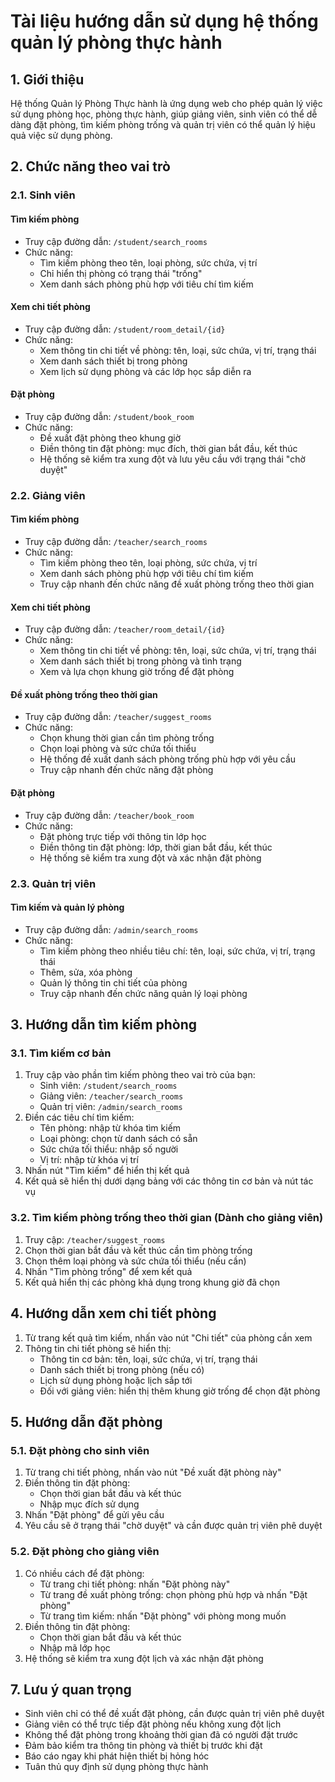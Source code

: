 # Tài liệu hướng dẫn sử dụng hệ thống quản lý phòng thực hành

## 1. Giới thiệu

Hệ thống Quản lý Phòng Thực hành là ứng dụng web cho phép quản lý việc sử dụng phòng học, phòng thực hành, giúp giảng viên, sinh viên có thể dễ dàng đặt phòng, tìm kiếm phòng trống và quản trị viên có thể quản lý hiệu quả việc sử dụng phòng.

## 2. Chức năng theo vai trò

### 2.1. Sinh viên

#### Tìm kiếm phòng

- Truy cập đường dẫn: `/student/search_rooms`
- Chức năng:
  - Tìm kiếm phòng theo tên, loại phòng, sức chứa, vị trí
  - Chỉ hiển thị phòng có trạng thái "trống"
  - Xem danh sách phòng phù hợp với tiêu chí tìm kiếm

#### Xem chi tiết phòng

- Truy cập đường dẫn: `/student/room_detail/{id}`
- Chức năng:
  - Xem thông tin chi tiết về phòng: tên, loại, sức chứa, vị trí, trạng thái
  - Xem danh sách thiết bị trong phòng
  - Xem lịch sử dụng phòng và các lớp học sắp diễn ra

#### Đặt phòng

- Truy cập đường dẫn: `/student/book_room`
- Chức năng:
  - Đề xuất đặt phòng theo khung giờ
  - Điền thông tin đặt phòng: mục đích, thời gian bắt đầu, kết thúc
  - Hệ thống sẽ kiểm tra xung đột và lưu yêu cầu với trạng thái "chờ duyệt"

### 2.2. Giảng viên

#### Tìm kiếm phòng

- Truy cập đường dẫn: `/teacher/search_rooms`
- Chức năng:
  - Tìm kiếm phòng theo tên, loại phòng, sức chứa, vị trí
  - Xem danh sách phòng phù hợp với tiêu chí tìm kiếm
  - Truy cập nhanh đến chức năng đề xuất phòng trống theo thời gian

#### Xem chi tiết phòng

- Truy cập đường dẫn: `/teacher/room_detail/{id}`
- Chức năng:
  - Xem thông tin chi tiết về phòng: tên, loại, sức chứa, vị trí, trạng thái
  - Xem danh sách thiết bị trong phòng và tình trạng
  - Xem và lựa chọn khung giờ trống để đặt phòng

#### Đề xuất phòng trống theo thời gian

- Truy cập đường dẫn: `/teacher/suggest_rooms`
- Chức năng:
  - Chọn khung thời gian cần tìm phòng trống
  - Chọn loại phòng và sức chứa tối thiểu
  - Hệ thống đề xuất danh sách phòng trống phù hợp với yêu cầu
  - Truy cập nhanh đến chức năng đặt phòng

#### Đặt phòng

- Truy cập đường dẫn: `/teacher/book_room`
- Chức năng:
  - Đặt phòng trực tiếp với thông tin lớp học
  - Điền thông tin đặt phòng: lớp, thời gian bắt đầu, kết thúc
  - Hệ thống sẽ kiểm tra xung đột và xác nhận đặt phòng

### 2.3. Quản trị viên

#### Tìm kiếm và quản lý phòng

- Truy cập đường dẫn: `/admin/search_rooms`
- Chức năng:
  - Tìm kiếm phòng theo nhiều tiêu chí: tên, loại, sức chứa, vị trí, trạng thái
  - Thêm, sửa, xóa phòng
  - Quản lý thông tin chi tiết của phòng
  - Truy cập nhanh đến chức năng quản lý loại phòng

## 3. Hướng dẫn tìm kiếm phòng

### 3.1. Tìm kiếm cơ bản

1. Truy cập vào phần tìm kiếm phòng theo vai trò của bạn:
   - Sinh viên: `/student/search_rooms`
   - Giảng viên: `/teacher/search_rooms`
   - Quản trị viên: `/admin/search_rooms`
2. Điền các tiêu chí tìm kiếm:
   - Tên phòng: nhập từ khóa tìm kiếm
   - Loại phòng: chọn từ danh sách có sẵn
   - Sức chứa tối thiểu: nhập số người
   - Vị trí: nhập từ khóa vị trí
3. Nhấn nút "Tìm kiếm" để hiển thị kết quả
4. Kết quả sẽ hiển thị dưới dạng bảng với các thông tin cơ bản và nút tác vụ

### 3.2. Tìm kiếm phòng trống theo thời gian (Dành cho giảng viên)

1. Truy cập: `/teacher/suggest_rooms`
2. Chọn thời gian bắt đầu và kết thúc cần tìm phòng trống
3. Chọn thêm loại phòng và sức chứa tối thiểu (nếu cần)
4. Nhấn "Tìm phòng trống" để xem kết quả
5. Kết quả hiển thị các phòng khả dụng trong khung giờ đã chọn

## 4. Hướng dẫn xem chi tiết phòng

1. Từ trang kết quả tìm kiếm, nhấn vào nút "Chi tiết" của phòng cần xem
2. Thông tin chi tiết phòng sẽ hiển thị:
   - Thông tin cơ bản: tên, loại, sức chứa, vị trí, trạng thái
   - Danh sách thiết bị trong phòng (nếu có)
   - Lịch sử dụng phòng hoặc lịch sắp tới
   - Đối với giảng viên: hiển thị thêm khung giờ trống để chọn đặt phòng

## 5. Hướng dẫn đặt phòng

### 5.1. Đặt phòng cho sinh viên

1. Từ trang chi tiết phòng, nhấn vào nút "Đề xuất đặt phòng này"
2. Điền thông tin đặt phòng:
   - Chọn thời gian bắt đầu và kết thúc
   - Nhập mục đích sử dụng
3. Nhấn "Đặt phòng" để gửi yêu cầu
4. Yêu cầu sẽ ở trạng thái "chờ duyệt" và cần được quản trị viên phê duyệt

### 5.2. Đặt phòng cho giảng viên

1. Có nhiều cách để đặt phòng:
   - Từ trang chi tiết phòng: nhấn "Đặt phòng này"
   - Từ trang đề xuất phòng trống: chọn phòng phù hợp và nhấn "Đặt phòng"
   - Từ trang tìm kiếm: nhấn "Đặt phòng" với phòng mong muốn
2. Điền thông tin đặt phòng:
   - Chọn thời gian bắt đầu và kết thúc
   - Nhập mã lớp học
3. Hệ thống sẽ kiểm tra xung đột lịch và xác nhận đặt phòng

## 7. Lưu ý quan trọng

- Sinh viên chỉ có thể đề xuất đặt phòng, cần được quản trị viên phê duyệt
- Giảng viên có thể trực tiếp đặt phòng nếu không xung đột lịch
- Không thể đặt phòng trong khoảng thời gian đã có người đặt trước
- Đảm bảo kiểm tra thông tin phòng và thiết bị trước khi đặt
- Báo cáo ngay khi phát hiện thiết bị hỏng hóc
- Tuân thủ quy định sử dụng phòng thực hành
